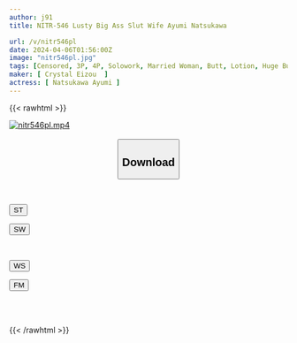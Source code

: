 ```yaml
---
author: j91
title: NITR-546 Lusty Big Ass Slut Wife Ayumi Natsukawa

url: /v/nitr546pl
date: 2024-04-06T01:56:00Z
image: "nitr546pl.jpg"
tags: [Censored, 3P, 4P, Solowork, Married Woman, Butt, Lotion, Huge Butt	]
maker: [ Crystal Eizou  ]
actress: [ Natsukawa Ayumi ]
---
```



{{< rawhtml >}}

<div class="video" data-videoid="gYJGJjkxmyIq0oW">
    <a href="javascript:;">
        <img src="/v/nitr546pl/nitr546pl.jpg" width="WIDTH" height="HEIGHT" alt="nitr546pl.mp4" loading="lazy">
    </a>
</div>

<script type="text/javascript" src="https://j91.asia/asset/on-demand-st.js"></script>

<br>
  <link rel="stylesheet" href="https://j91.asia/asset/bs5.css">
  
  <center>
  <button class="btn btn-primary" type="button" data-bs-toggle="collapse" data-bs-target=".multi-collapse" aria-expanded="false" aria-controls="multiCollapseExample1 multiCollapseExample2"><h2>Download</h2></button></center>
</p>
<div class="row">
  <div class="col">
    <div class="collapse multi-collapse" id="multiCollapseExample1">
      <div class="card card-body">
	      	      <br>
<div class="buttons">  
<p><a href="https://streamtape.to/v/gYJGJjkxmyIq0oW" target="_blank"><button class="btn-hover color-3"><i class="fa fa-download"></i> ST</button></a></p>
<p><a href="https://asnwish.com/lg4d8dbt547f" target="_blank"><button class="btn-hover color-2"><i class="fa fa-download"></i> SW</button></a></p></div>
    </div>
  </div>
</div>
  <div class="col">
    <div class="collapse multi-collapse" id="multiCollapseExample2">
      <div class="card card-body">
	      <br>
<div class="buttons">
<p><a href="https://wolfstream.tv/yjuc6w4ufpz2"><button class="btn-hover color-9"><i class="fa fa-download"></i> WS</button></a></p>
<p><a href="https://filemoon.sx/d/g54g3rpkah28"><button class="btn-hover color-8"><i class="fa fa-download"></i> FM</button></a></p></div>
<br><br>
      </div>
    </div>
  </div>
</div>

{{< /rawhtml >}}